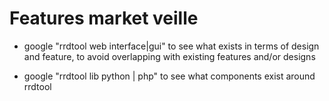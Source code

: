 # Features market veille

- google "rrdtool web interface|gui"
  to see what exists in terms of design and feature,
  to avoid overlapping with existing features and/or designs

- google "rrdtool lib python | php"
  to see what components exist around rrdtool
